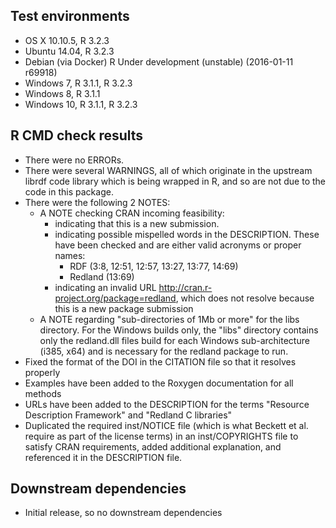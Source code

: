 
## Test environments

* OS X 10.10.5, R 3.2.3
* Ubuntu 14.04, R 3.2.3 
* Debian (via Docker) R Under development (unstable) (2016-01-11 r69918)
* Windows 7, R 3.1.1, R 3.2.3
* Windows 8, R 3.1.1
* Windows 10, R 3.1.1, R 3.2.3

## R CMD check results

* There were no ERRORs.
* There were several WARNINGS, all of which originate in the upstream librdf code library
  which is being wrapped in R, and so are not due to the code in this package.
* There were the following 2 NOTES: 
  - A NOTE checking CRAN incoming feasibility:
    - indicating that this is a new submission.
    - indicating possible mispelled words in the DESCRIPTION. These have been checked
      and are either valid acronyms or proper names:
      - RDF (3:8, 12:51, 12:57, 13:27, 13:77, 14:69)
      - Redland (13:69)
    - indicating an invalid URL http://cran.r-project.org/package=redland, which
      does not resolve because this is a new package submission
  - A NOTE regarding "sub-directories of 1Mb or more" for the libs directory.
    For the Windows builds only, the "libs" directory contains only the redland.dll 
    files build for each Windows sub-architecture (i385, x64) and is necessary for 
    the redland package to run.
* Fixed the format of the DOI in the CITATION file so that it resolves properly
* Examples have been added to the Roxygen documentation for all methods 
* URLs have been added to the DESCRIPTION for the terms "Resource Description Framework" 
  and "Redland C libraries"
* Duplicated the required inst/NOTICE file (which is what Beckett et al. 
  require as part of the license terms) in an inst/COPYRIGHTS file to satisfy 
  CRAN requirements, added additional explanation, and referenced it in the 
  DESCRIPTION file.
 
## Downstream dependencies

* Initial release, so no downstream dependencies
